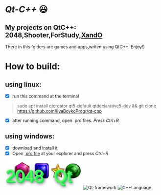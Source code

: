 *_Qt-C++_* :smiley:
===
My projects on QtC++: 2048,Shooter,ForStudy,[XandO](https://github.com/IlyaBoykoProgr/qt-cpp/XandO "TicTacToe")
---

There in this folders are games and apps,writen using QtC++.
~~Enjoy!~~)

How to build:
===
using linux:
---
 - [x] run this command at the terminal
 > sudo apt install qtcreator qt5-default qtdeclarative5-dev && git clone https://github.com/IlyaBoykoProgr/qt-cpp

 - [x] after running command, open .pro files. *Press <kpd>Ctrl</kpd>+<kpd>R</kpd>* 
 
using windows:
---
- [x] download and install [it](http://download.qt.io/official_releases/qt/5.12/5.12.4/qt-opensource-windows-x86-5.12.4.exe)
- [x] Open [.pro file]() at your explorer and press *Ctrl+R*

![2048-qt](https://raw.githubusercontent.com/IlyaBoykoProgr/qt-cpp/master/2048-qt/2048.png)
![Qt-framework](https://upload.wikimedia.org/wikipedia/commons/thumb/0/0b/Qt_logo_2016.svg/1200px-Qt_logo_2016.svg.png)
![C++Language](https://upload.wikimedia.org/wikipedia/commons/1/18/ISO_C%2B%2B_Logo.svg)
